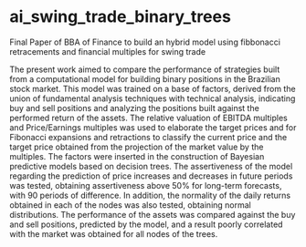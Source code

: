 # ai_swing_trade_binary_trees
Final Paper of BBA of Finance to build an hybrid model using fibbonacci retracements and financial multiples for swing trade


The present work aimed to compare the performance of strategies built from a computational model for building binary positions in the Brazilian stock market. This model was trained on a base of factors, derived from the union of fundamental analysis techniques with technical analysis, indicating buy and sell positions and analyzing the positions built against the performed return of the assets. The relative valuation of EBITDA multiples and Price/Earnings multiples was used to elaborate the target prices and for Fibonacci expansions and retractions to classify the current price and the target price obtained from the projection of the market value by the multiples. The factors were inserted in the construction of Bayesian predictive models based on decision trees. The assertiveness of the model regarding the prediction of price increases and decreases in future periods was tested, obtaining assertiveness above 50% for long-term forecasts, with 90 periods of difference. In addition, the normality of the daily returns obtained in each of the nodes was also tested, obtaining normal distributions. The performance of the assets was compared against the buy and sell positions, predicted by the model, and a result poorly correlated with the market was obtained for all nodes of the trees.
